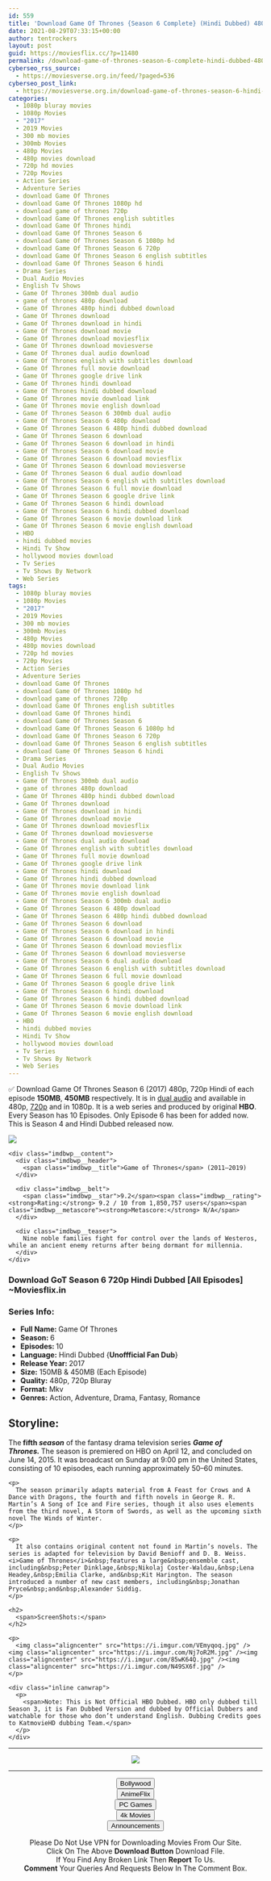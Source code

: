 ```yaml
---
id: 559
title: 'Download Game Of Thrones {Season 6 Complete} (Hindi Dubbed) 480p [150MB] || 720p [450MB]'
date: 2021-08-29T07:33:15+00:00
author: tentrockers
layout: post
guid: https://moviesflix.cc/?p=11480
permalink: /download-game-of-thrones-season-6-complete-hindi-dubbed-480p-150mb-720p-450mb/
cyberseo_rss_source:
  - https://moviesverse.org.in/feed/?paged=536
cyberseo_post_link:
  - https://moviesverse.org.in/download-game-of-thrones-season-6-hindi-480p-720p/
categories:
  - 1080p bluray movies
  - 1080p Movies
  - "2017"
  - 2019 Movies
  - 300 mb movies
  - 300mb Movies
  - 480p Movies
  - 480p movies download
  - 720p hd movies
  - 720p Movies
  - Action Series
  - Adventure Series
  - download Game Of Thrones
  - download Game Of Thrones 1080p hd
  - download game of thrones 720p
  - download Game Of Thrones english subtitles
  - download Game Of Thrones hindi
  - download Game Of Thrones Season 6
  - download Game Of Thrones Season 6 1080p hd
  - download Game Of Thrones Season 6 720p
  - download Game Of Thrones Season 6 english subtitles
  - download Game Of Thrones Season 6 hindi
  - Drama Series
  - Dual Audio Movies
  - English Tv Shows
  - Game Of Thrones 300mb dual audio
  - game of thrones 480p download
  - Game Of Thrones 480p hindi dubbed download
  - Game Of Thrones download
  - Game Of Thrones download in hindi
  - Game Of Thrones download movie
  - Game Of Thrones download moviesflix
  - Game Of Thrones download moviesverse
  - Game Of Thrones dual audio download
  - Game Of Thrones english with subtitles download
  - Game Of Thrones full movie download
  - Game Of Thrones google drive link
  - Game Of Thrones hindi download
  - Game Of Thrones hindi dubbed download
  - Game Of Thrones movie download link
  - Game Of Thrones movie english download
  - Game Of Thrones Season 6 300mb dual audio
  - Game Of Thrones Season 6 480p download
  - Game Of Thrones Season 6 480p hindi dubbed download
  - Game Of Thrones Season 6 download
  - Game Of Thrones Season 6 download in hindi
  - Game Of Thrones Season 6 download movie
  - Game Of Thrones Season 6 download moviesflix
  - Game Of Thrones Season 6 download moviesverse
  - Game Of Thrones Season 6 dual audio download
  - Game Of Thrones Season 6 english with subtitles download
  - Game Of Thrones Season 6 full movie download
  - Game Of Thrones Season 6 google drive link
  - Game Of Thrones Season 6 hindi download
  - Game Of Thrones Season 6 hindi dubbed download
  - Game Of Thrones Season 6 movie download link
  - Game Of Thrones Season 6 movie english download
  - HBO
  - hindi dubbed movies
  - Hindi Tv Show
  - hollywood movies download
  - Tv Series
  - Tv Shows By Network
  - Web Series
tags:
  - 1080p bluray movies
  - 1080p Movies
  - "2017"
  - 2019 Movies
  - 300 mb movies
  - 300mb Movies
  - 480p Movies
  - 480p movies download
  - 720p hd movies
  - 720p Movies
  - Action Series
  - Adventure Series
  - download Game Of Thrones
  - download Game Of Thrones 1080p hd
  - download game of thrones 720p
  - download Game Of Thrones english subtitles
  - download Game Of Thrones hindi
  - download Game Of Thrones Season 6
  - download Game Of Thrones Season 6 1080p hd
  - download Game Of Thrones Season 6 720p
  - download Game Of Thrones Season 6 english subtitles
  - download Game Of Thrones Season 6 hindi
  - Drama Series
  - Dual Audio Movies
  - English Tv Shows
  - Game Of Thrones 300mb dual audio
  - game of thrones 480p download
  - Game Of Thrones 480p hindi dubbed download
  - Game Of Thrones download
  - Game Of Thrones download in hindi
  - Game Of Thrones download movie
  - Game Of Thrones download moviesflix
  - Game Of Thrones download moviesverse
  - Game Of Thrones dual audio download
  - Game Of Thrones english with subtitles download
  - Game Of Thrones full movie download
  - Game Of Thrones google drive link
  - Game Of Thrones hindi download
  - Game Of Thrones hindi dubbed download
  - Game Of Thrones movie download link
  - Game Of Thrones movie english download
  - Game Of Thrones Season 6 300mb dual audio
  - Game Of Thrones Season 6 480p download
  - Game Of Thrones Season 6 480p hindi dubbed download
  - Game Of Thrones Season 6 download
  - Game Of Thrones Season 6 download in hindi
  - Game Of Thrones Season 6 download movie
  - Game Of Thrones Season 6 download moviesflix
  - Game Of Thrones Season 6 download moviesverse
  - Game Of Thrones Season 6 dual audio download
  - Game Of Thrones Season 6 english with subtitles download
  - Game Of Thrones Season 6 full movie download
  - Game Of Thrones Season 6 google drive link
  - Game Of Thrones Season 6 hindi download
  - Game Of Thrones Season 6 hindi dubbed download
  - Game Of Thrones Season 6 movie download link
  - Game Of Thrones Season 6 movie english download
  - HBO
  - hindi dubbed movies
  - Hindi Tv Show
  - hollywood movies download
  - Tv Series
  - Tv Shows By Network
  - Web Series
---
```

<div class="thecontent clearfix">
  <p>
    ✅ Download Game Of Thrones Season 6 (2017) 480p, 720p Hindi of each episode <strong>150MB</strong>, <strong>450MB</strong>&nbsp;respectively. It is in&nbsp;<a href="https://moviesverse.org.in/category/movies/hollywood/dual-audio-movies/" data-wpel-link="internal">dual audio</a>&nbsp;and available in 480p,&nbsp;<a href="https://moviesverse.org.in/720p-movies/" data-wpel-link="internal">720p</a>&nbsp;and in 1080p. It is a web series and produced by original <strong>HBO</strong>. Every Season has 10 Episodes. Only Episode 6 has been for added now. This is Season 4 and Hindi Dubbed released now.
  </p>
  
  <div class="imdbwp imdbwp--movie dark">
    <div class="imdbwp__thumb">
      <a class="imdbwp__link" target="_blank" title="Game of Thrones" href="https://www.imdb.com/title/tt0944947/" rel="nofollow external noopener noreferrer" data-wpel-link="external"><img class="imdbwp__img" src="https://m.media-amazon.com/images/M/MV5BYTRiNDQwYzAtMzVlZS00NTI5LWJjYjUtMzkwNTUzMWMxZTllXkEyXkFqcGdeQXVyNDIzMzcwNjc@._V1_SX300.jpg" /></a>
    </div>
    
    <div class="imdbwp__content">
      <div class="imdbwp__header">
        <span class="imdbwp__title">Game of Thrones</span> (2011–2019)
      </div>
      
      <div class="imdbwp__belt">
        <span class="imdbwp__star">9.2</span><span class="imdbwp__rating"><strong>Rating:</strong> 9.2 / 10 from 1,850,757 users</span><span class="imdbwp__metascore"><strong>Metascore:</strong> N/A</span>
      </div>
      
      <div class="imdbwp__teaser">
        Nine noble families fight for control over the lands of Westeros, while an ancient enemy returns after being dormant for millennia.
      </div>
    </div>
  </div>
  
  <h3>
    Download GoT Season 6 720p Hindi Dubbed [All Episodes] ~Moviesflix.in
  </h3>
  
  <h3>
    <span>Series Info:&nbsp;</span>
  </h3>
  
  <ul>
    <li>
      <strong>Full Name: </strong>Game Of Thrones
    </li>
    <li>
      <strong>Season: </strong>6
    </li>
    <li>
      <strong>Episodes: </strong>10
    </li>
    <li>
      <strong>Language:</strong> Hindi Dubbed {<strong>Unoffficial Fan Dub</strong>}
    </li>
    <li>
      <strong>Release Year:&nbsp;</strong>2017
    </li>
    <li>
      <strong>Size:</strong> 150MB & 450MB (Each Episode)
    </li>
    <li>
      <strong>Quality:</strong> 480p, 720p Bluray
    </li>
    <li>
      <strong>Format:</strong> Mkv
    </li>
    <li>
      <span class="w8qArf"><strong>Genres:</strong> Action, Adventure, Drama, Fantasy, Romance</span>
    </li>
  </ul>
  
  <h2>
    <span>Storyline:</span>
  </h2>
  
  <div class="inline canwrap">
    <p>
      The<strong> fifth <em>season</em></strong>&nbsp;of the fantasy drama television series&nbsp;<strong><em>Game of Thrones.&nbsp;</em></strong>The season is premiered on HBO on April 12, and concluded on June 14, 2015. It was broadcast on Sunday at 9:00 pm in the United States, consisting of 10 episodes, each running approximately 50–60 minutes.
    </p>
    
    <p>
      The season primarily adapts material from A Feast for Crows and A Dance with Dragons, the fourth and fifth novels in George R. R. Martin’s A Song of Ice and Fire series, though it also uses elements from the third novel, A Storm of Swords, as well as the upcoming sixth novel The Winds of Winter.
    </p>
    
    <p>
      It also contains original content not found in Martin’s novels. The series is adapted for television by David Benioff and D. B. Weiss.<i>Game of Thrones</i>&nbsp;features a large&nbsp;ensemble cast, including&nbsp;Peter Dinklage,&nbsp;Nikolaj Coster-Waldau,&nbsp;Lena Headey,&nbsp;Emilia Clarke, and&nbsp;Kit Harington. The season introduced a number of new cast members, including&nbsp;Jonathan Pryce&nbsp;and&nbsp;Alexander Siddig.
    </p>
    
    <h2>
      <span>ScreenShots:</span>
    </h2>
    
    <p>
      <img class="aligncenter" src="https://i.imgur.com/VEmyqoq.jpg" /><img class="aligncenter" src="https://i.imgur.com/Nj7oR2M.jpg" /><img class="aligncenter" src="https://i.imgur.com/85wK64Q.jpg" /><img class="aligncenter" src="https://i.imgur.com/N49SX6f.jpg" />
    </p>
    
    <div class="inline canwrap">
      <p>
        <span>Note: This is Not Official HBO Dubbed. HBO only dubbed till Season 3, it is Fan Dubbed Version and dubbed by Official Dubbers and watchable for those who don’t understand English. Dubbing Credits goes to KatmovieHD dubbing Team.</span>
      </p>
    </div>
  </div>
</div>

<center>
  </p> 
  
  <hr />
  
  <p>
    <a href="http://gdrivepro.xyz/join.php" data-wpel-link="external" target="_blank" rel="nofollow external noopener noreferrer"><img src="https://i.imgur.com/FhMdWdW.png" /></a>
  </p>
  
  <hr />
  
  <p>
    <a href="https://dogemovies.xyz" target="_blank" data-wpel-link="external" rel="nofollow external noopener noreferrer"><button class="button button5">Bollywood</button></a><br /> <a href="https://animeflix.in" target="_blank" data-wpel-link="external" rel="nofollow external noopener noreferrer"><button class="button button5">AnimeFlix</button></a><br /> <a href="https://gamesflix.net/" target="_blank" data-wpel-link="external" rel="nofollow external noopener noreferrer"><button class="button button5">PC Games</button></a><br /> <a href="https://uhdmovies.in" target="_blank" data-wpel-link="external" rel="nofollow external noopener noreferrer"><button class="button button5">4k Movies</button></a><br /> <a href="https://moviesverse.org.in/announcements/" target="_blank" data-wpel-link="internal" rel="noopener"><button class="button button5">Announcements</button></a>
  </p>
  
  <div class="alert alert-danger">
    Please Do Not Use VPN for Downloading Movies From Our Site.
  </div>
  
  <div class="alert alert-success">
    Click On The Above <strong>Download Button</strong> Download File.
  </div>
  
  <div class="alert alert-warning">
    If You Find Any Broken Link Then <strong>Report</strong> To Us.
  </div>
  
  <div class="alert alert-info">
    <strong>Comment</strong> Your Queries And Requests Below In The Comment Box.
  </div>
  
  <p>
    </center>
  </p>